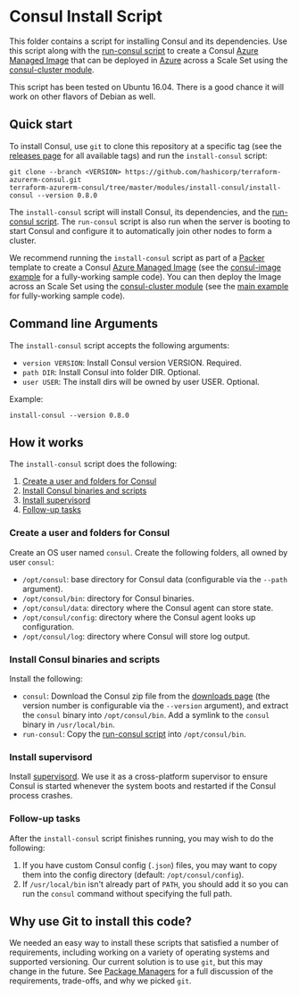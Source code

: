 # Consul Install Script

This folder contains a script for installing Consul and its dependencies. Use this script along with the
[run-consul script](https://github.com/hashicorp/terraform-azurerm-consul/tree/master/modules/run-consul) to create a Consul [Azure Managed Image](https://docs.microsoft.com/en-us/azure/virtual-machines/linux/build-image-with-packer) that can be deployed in 
[Azure](https://azure.microsoft.com/) across a Scale Set using the [consul-cluster module](https://github.com/hashicorp/terraform-azurerm-consul/tree/master/modules/consul-cluster).

This script has been tested on Ubuntu 16.04. There is a good chance it will work on other flavors of Debian as well.

## Quick start
To install Consul, use `git` to clone this repository at a specific tag (see the [releases page](../../../../releases) 
for all available tags) and run the `install-consul` script:

```
git clone --branch <VERSION> https://github.com/hashicorp/terraform-azurerm-consul.git
terraform-azurerm-consul/tree/master/modules/install-consul/install-consul --version 0.8.0
```

The `install-consul` script will install Consul, its dependencies, and the [run-consul script](https://github.com/hashicorp/terraform-azurerm-consul/tree/master/modules/run-consul).
The `run-consul` script is also run when the server is booting to start Consul and configure it to automatically 
join other nodes to form a cluster.

We recommend running the `install-consul` script as part of a [Packer](https://www.packer.io/) template to create a
Consul [Azure Managed Image](https://docs.microsoft.com/en-us/azure/virtual-machines/linux/build-image-with-packer) (see the 
[consul-image example](https://github.com/hashicorp/terraform-azurerm-consul/tree/master/examples/consul-image) for a 
fully-working sample code). You can then deploy the Image across an Scale Set using the [consul-cluster module](https://github.com/hashicorp/terraform-azurerm-consul/tree/master/modules/consul-cluster) 
(see the [main example](https://github.com/hashicorp/terraform-azurerm-consul/tree/master/MAIN.md) for fully-working sample code).


## Command line Arguments

The `install-consul` script accepts the following arguments:

* `version VERSION`: Install Consul version VERSION. Required. 
* `path DIR`: Install Consul into folder DIR. Optional.
* `user USER`: The install dirs will be owned by user USER. Optional.

Example:

```
install-consul --version 0.8.0
```



## How it works

The `install-consul` script does the following:

1. [Create a user and folders for Consul](#create-a-user-and-folders-for-consul)
1. [Install Consul binaries and scripts](#install-consul-binaries-and-scripts)
1. [Install supervisord](#install-supervisord)
1. [Follow-up tasks](#follow-up-tasks)


### Create a user and folders for Consul

Create an OS user named `consul`. Create the following folders, all owned by user `consul`:

* `/opt/consul`: base directory for Consul data (configurable via the `--path` argument).
* `/opt/consul/bin`: directory for Consul binaries.
* `/opt/consul/data`: directory where the Consul agent can store state.
* `/opt/consul/config`: directory where the Consul agent looks up configuration.
* `/opt/consul/log`: directory where Consul will store log output.


### Install Consul binaries and scripts

Install the following:

* `consul`: Download the Consul zip file from the [downloads page](https://www.consul.io/downloads.html) (the version 
  number is configurable via the `--version` argument), and extract the `consul` binary into `/opt/consul/bin`. Add a
  symlink to the `consul` binary in `/usr/local/bin`.
* `run-consul`: Copy the [run-consul script](https://github.com/hashicorp/terraform-azurerm-consul/tree/master/modules/run-consul) into `/opt/consul/bin`. 


### Install supervisord

Install [supervisord](http://supervisord.org/). We use it as a cross-platform supervisor to ensure Consul is started
whenever the system boots and restarted if the Consul process crashes.


### Follow-up tasks

After the `install-consul` script finishes running, you may wish to do the following:

1. If you have custom Consul config (`.json`) files, you may want to copy them into the config directory (default:
   `/opt/consul/config`).
1. If `/usr/local/bin` isn't already part of `PATH`, you should add it so you can run the `consul` command without
   specifying the full path.
   


## Why use Git to install this code?

We needed an easy way to install these scripts that satisfied a number of requirements, including working on a variety 
of operating systems and supported versioning. Our current solution is to use `git`, but this may change in the future.
See [Package Managers](https://github.com/hashicorp/terraform-azurerm-vault/tree/master/_docs/package-managers.md) for a full discussion of the requirements, trade-offs, and why we
picked `git`.
